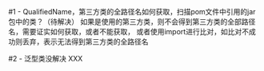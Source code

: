 #1 - QualifiedName，第三方类的全路径名如何获取，扫描pom文件中引用的jar包中的类？（待解决）
如果是使用的第三方类，则不会得到第三方类的全部路径名，需要证实如何获取，或者不能获取，
或者使用import进行比对，如比对不成功则丢弃，表示无法得到第三方类的全路径名

#2 - 泛型类没解决 XXX